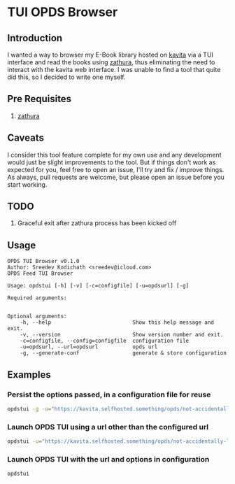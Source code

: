 # TUI OPDS Browser
## Introduction
I wanted a way to browser my E-Book library hosted on [kavita](https://www.kavitareader.com/) via a TUI interface and
read the books using [zathura](https://pwmt.org/projects/zathura/), thus eliminating the need to interact with the kavita web interface. 
I was unable to find a tool that quite did this, so I decided to write one myself.

## Pre Requisites
1. [zathura](https://pwmt.org/projects/zathura/)

## Caveats
I consider this tool feature complete for my own use and any development would just be slight improvements to the tool.
But if things don't work as expected for you, feel free to open an issue, I'll try and fix / improve things. As always, pull requests are welcome, but please open an issue before you start working.

## TODO
1. Graceful exit after zathura process has been kicked off

## Usage

```
OPDS TUI Browser v0.1.0
Author: Sreedev Kodichath <sreedev@icloud.com>
OPDS Feed TUI Browser

Usage: opdstui [-h] [-v] [-c=configfile] [-u=opdsurl] [-g]

Required arguments:


Optional arguments:
    -h, --help                          Show this help message and exit.
    -v, --version                       Show version number and exit.
    -c=configfile, --config=configfile  configuration file
    -u=opdsurl, --url=opdsurl           opds url
    -g, --generate-conf                 generate & store configuration
```

## Examples

### Persist the options passed, in a configuration file for reuse
```bash
opdstui -g -u="https://kavita.selfhosted.something/opds/not-accidentally-leaking-my-key-again/"
```

### Launch OPDS TUI using a url other than the configured url
```bash
opdstui -u="https://kavita.selfhosted.something/opds/not-accidentally-leaking-my-key-again/"
```

### Launch OPDS TUI with the url and options in configuration
```bash
opdstui
```
